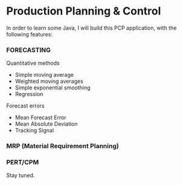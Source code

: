 # Production Planning & Control

In order to learn some Java, I will build this PCP application, with the following features: 

### FORECASTING

Quantitative methods
- Simple moving average
- Weighted moving averages
- Simple exponential smoothing
- Regression

Forecast errors
- Mean Forecast Error
- Mean Absolute Deviation
- Tracking Signal

### MRP (Material Requirement Planning)

### PERT/CPM

Stay tuned.
